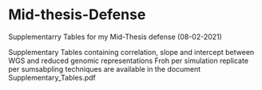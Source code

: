 # Mid-thesis-Defense
Supplementarry Tables for my Mid-Thesis defense (08-02-2021)

Supplementary Tables containing correlation, slope and intercept between WGS and reduced genomic representations Froh per simulation replicate per sumsabpling techniques are available in the document Supplementary_Tables.pdf

